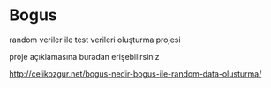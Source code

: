 # Bogus
random veriler ile test verileri oluşturma projesi 

proje açıklamasına buradan erişebilirsiniz 

http://celikozgur.net/bogus-nedir-bogus-ile-random-data-olusturma/ 

